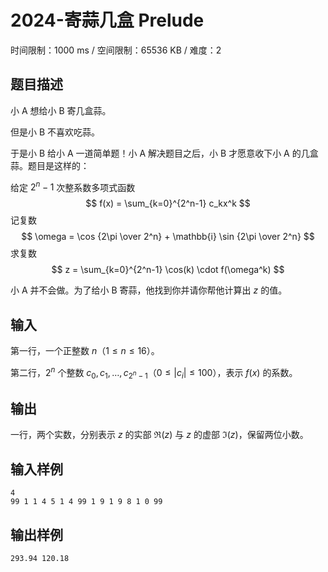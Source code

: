 # 2024-寄蒜几盒 Prelude

时间限制：1000 ms / 空间限制：65536 KB / 难度：2

## 题目描述

小 A 想给小 B 寄几盒蒜。

但是小 B 不喜欢吃蒜。

于是小 B 给小 A 一道简单题！小 A 解决题目之后，小 B 才愿意收下小 A 的几盒蒜。题目是这样的：

给定 $2^n-1$ 次整系数多项式函数
$$
f(x) = \sum_{k=0}^{2^n-1} c_kx^k
$$
记复数
$$
\omega = \cos {2\pi \over 2^n} + \mathbb{i} \sin {2\pi \over 2^n}
$$
求复数
$$
z = \sum_{k=0}^{2^n-1} \cos(k) \cdot f(\omega^k)
$$

小 A 并不会做。为了给小 B 寄蒜，他找到你并请你帮他计算出 $z$ 的值。

## 输入

第一行，一个正整数 $n$（$1\leq n\leq 16$）。

第二行，$2^n$ 个整数 $c_0, c_1, \dots, c_{2^n-1}$（$0\leq |c_i|\leq 100$），表示 $f(x)$ 的系数。

## 输出

一行，两个实数，分别表示 $z$ 的实部 $\Re(z)$ 与 $z$ 的虚部 $\Im(z)$，保留两位小数。

## 输入样例

    4
    99 1 1 4 5 1 4 99 1 9 1 9 8 1 0 99

## 输出样例

    293.94 120.18
